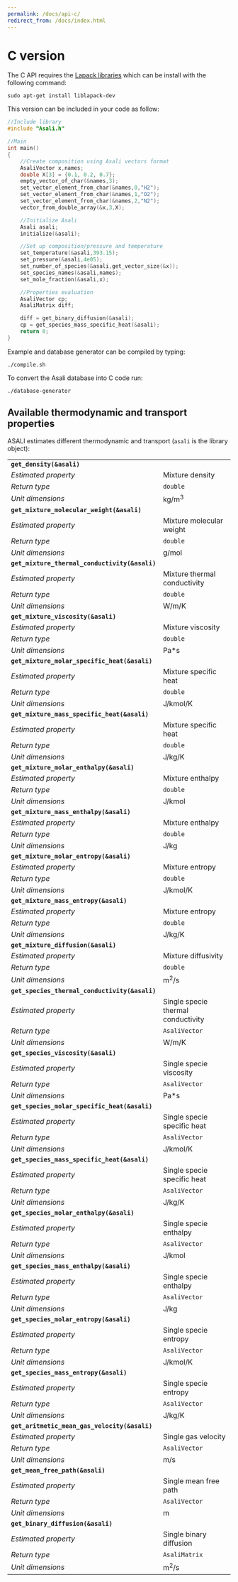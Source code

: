 ```yaml
---
permalink: /docs/api-c/
redirect_from: /docs/index.html
---
```


# **C version**
The C API requires the [Lapack libraries](http://www.netlib.org/lapack/) which can be install with the following command:

```
sudo apt-get install liblapack-dev
```  

This version can be included in your code as follow:  
```c
//Include library
#include "Asali.h"

//Main
int main()
{
    //Create composition using Asali vectors format
    AsaliVector x,names;
    double X[3] = {0.1, 0.2, 0.7};
    empty_vector_of_char(&names,3);
    set_vector_element_from_char(&names,0,"H2");
    set_vector_element_from_char(&names,1,"O2");
    set_vector_element_from_char(&names,2,"N2");
    vector_from_double_array(&x,3,X);

    //Initialize Asali
    Asali asali;
    initialize(&asali);

    //Set up composition/pressure and temperature
    set_temperature(&asali,393.15);
    set_pressure(&asali,4e05);
    set_number_of_species(&asali,get_vector_size(&x));
    set_species_names(&asali,names);
    set_mole_fraction(&asali,x);

    //Properties evaluation
    AsaliVector cp;
    AsaliMatrix diff;

    diff = get_binary_diffusion(&asali);
    cp = get_species_mass_specific_heat(&asali);
    return 0;
}
```
Example and database generator can be compiled by typing:
```
./compile.sh
```

To convert the Asali database into C code run:
```
./database-generator
```
## **Available thermodynamic and transport properties**
ASALI estimates different thermodynamic and transport (`asali` is the library object):

| | |
|:-|:-|
| **`get_density(&asali)`** | |
| *Estimated property*|Mixture density|
| *Return type*       |`double`|
| *Unit dimensions*   |kg/m<sup>3</sup>|
| **`get_mixture_molecular_weight(&asali)`** | |
| *Estimated property*|Mixture molecular weight |
| *Return type*       |`double`|
| *Unit dimensions*   |g/mol|
| **`get_mixture_thermal_conductivity(&asali)`** | |
| *Estimated property*|Mixture thermal conductivity |
| *Return type*       |`double`|
| *Unit dimensions*   |W/m/K|
| **`get_mixture_viscosity(&asali)`** | |
| *Estimated property*|Mixture viscosity |
| *Return type*       |`double`|
| *Unit dimensions*   |Pa*s|
| **`get_mixture_molar_specific_heat(&asali)`** | |
| *Estimated property*|Mixture specific heat |
| *Return type*       |`double`|
| *Unit dimensions*   |J/kmol/K|
| **`get_mixture_mass_specific_heat(&asali)`** | |
| *Estimated property*|Mixture specific heat |
| *Return type*       |`double`|
| *Unit dimensions*   |J/kg/K|
| **`get_mixture_molar_enthalpy(&asali)`** | |
| *Estimated property*|Mixture enthalpy|
| *Return type*       |`double`|
| *Unit dimensions*   |J/kmol|
| **`get_mixture_mass_enthalpy(&asali)`** | |
| *Estimated property*|Mixture enthalpy|
| *Return type*       |`double`|
| *Unit dimensions*   |J/kg|
| **`get_mixture_molar_entropy(&asali)`** | |
| *Estimated property*|Mixture entropy|
| *Return type*       |`double`|
| *Unit dimensions*   |J/kmol/K|
| **`get_mixture_mass_entropy(&asali)`** | |
| *Estimated property*|Mixture entropy|
| *Return type*       |`double`|
| *Unit dimensions*   |J/kg/K|
| **`get_mixture_diffusion(&asali)`** | |
| *Estimated property*|Mixture diffusivity|
| *Return type*       |`double`|
| *Unit dimensions*   |m<sup>2</sup>/s|
| **`get_species_thermal_conductivity(&asali)`** | |
| *Estimated property*|Single specie thermal conductivity|
| *Return type*       |`AsaliVector`|
| *Unit dimensions*   |W/m/K|
| **`get_species_viscosity(&asali)`** | |
| *Estimated property*|Single specie viscosity|
| *Return type*       |`AsaliVector`|
| *Unit dimensions*   |Pa*s|
| **`get_species_molar_specific_heat(&asali)`** | |
| *Estimated property*|Single specie specific heat|
| *Return type*       |`AsaliVector`|
| *Unit dimensions*   |J/kmol/K|
| **`get_species_mass_specific_heat(&asali)`** | |
| *Estimated property*|Single specie specific heat|
| *Return type*       |`AsaliVector`|
| *Unit dimensions*   |J/kg/K|
| **`get_species_molar_enthalpy(&asali)`** | |
| *Estimated property*|Single specie enthalpy|
| *Return type*       |`AsaliVector`|
| *Unit dimensions*   |J/kmol|
| **`get_species_mass_enthalpy(&asali)`** | |
| *Estimated property*|Single specie enthalpy|
| *Return type*       |`AsaliVector`|
| *Unit dimensions*   |J/kg|
| **`get_species_molar_entropy(&asali)`** | |
| *Estimated property*|Single specie entropy|
| *Return type*       |`AsaliVector`|
| *Unit dimensions*   |J/kmol/K|
| **`get_species_mass_entropy(&asali)`** | |
| *Estimated property*|Single specie entropy|
| *Return type*       |`AsaliVector`|
| *Unit dimensions*   |J/kg/K|
| **`get_aritmetic_mean_gas_velocity(&asali)`** | |
| *Estimated property*|Single gas velocity|
| *Return type*       |`AsaliVector`|
| *Unit dimensions*   |m/s|
| **`get_mean_free_path(&asali)`** | |
| *Estimated property*|Single mean free path|
| *Return type*       |`AsaliVector`|
| *Unit dimensions*   |m|
| **`get_binary_diffusion(&asali)`** | |
| *Estimated property*|Single binary diffusion|
| *Return type*       |`AsaliMatrix`|
| *Unit dimensions*   |m<sup>2</sup>/s|